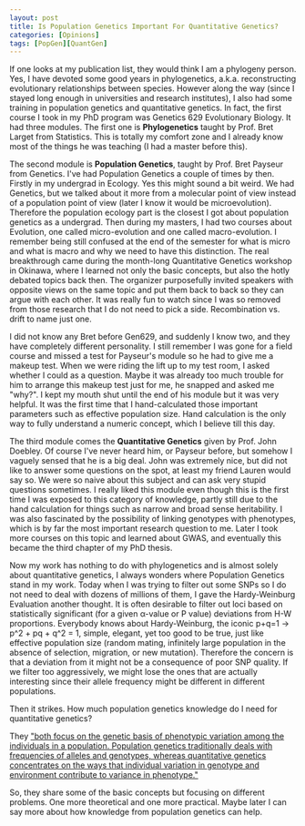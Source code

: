 ```yaml
---
layout: post
title: Is Population Genetics Important For Quantitative Genetics?
categories: [Opinions]
tags: [PopGen][QuantGen]
---
```


If one looks at my publication list, they would think I am a phylogeny person. Yes, I have devoted some good years in phylogenetics, a.k.a. reconstructing evolutionary relationships between species. However along the way (since I stayed long enough in universities and research institutes), I also had some training in population genetics and quantitative genetics. In fact, the first course I took in my PhD program was Genetics 629 Evolutionary Biology. It had three modules. The first one is **Phylogenetics** taught by Prof. Bret Larget from Statistics. This is totally my comfort zone and I already know most of the things he was teaching (I had a master before this). 

The second module is **Population Genetics**, taught by Prof. Bret Payseur from Genetics. I've had Population Genetics a couple of times by then. Firstly in my undergrad in Ecology. Yes this might sound a bit weird. We had Genetics, but we talked about it more from a molecular point of view instead of a population point of view (later I know it would be microevolution). Therefore the population ecology part is the closest I got about population genetics as a undergrad. Then during my masters, I had two courses about Evolution, one called micro-evolution and one called macro-evolution. I remember being still confused at the end of the semester for what is micro and what is macro and why we need to have this distinction. The real breakthrough came during the month-long Quantitative Genetics workshop in Okinawa, where I learned not only the basic concepts, but also the hotly debated topics back then. The organizer purposefully invited speakers with opposite views on the same topic and put them back to back so they can argue with each other. It was really fun to watch since I was so removed from those research that I do not need to pick a side. Recombination vs. drift to name just one. 

I did not know any Bret before Gen629, and suddenly I know two, and they have completely different personality. I still remember I was gone for a field course and missed a test for Payseur's module so he had to give me a makeup test. When we were riding the lift up to my test room, I asked whether I could as a question. Maybe it was already too much trouble for him to arrange this makeup test just for me, he snapped and asked me "why?". I kept my mouth shut until the end of his module but it was very helpful. It was the first time that I hand-calculated those important parameters such as effective population size. Hand calculation is the only way to fully understand a numeric concept, which I believe till this day. 

The third module comes the **Quantitative Genetics** given by Prof. John Doebley. Of course I've never heard him, or Payseur before, but somehow I vaguely sensed that he is a big deal. John was extremely nice, but did not like to answer some questions on the spot, at least my friend Lauren would say so. We were so naive about this subject and can ask very stupid questions sometimes. I really liked this module even though this is the first time I was exposed to this category of knowledge, partly still due to the hand calculation for things such as narrow and broad sense heritability. I was also fascinated by the possibility of linking genotypes with phenotypes, which is by far the most important research question to me. Later I took more courses on this topic and learned about GWAS, and eventually this became the third chapter of my PhD thesis.

Now my work has nothing to do with phylogenetics and is almost solely about quantitative genetics, I always wonders where Population Genetics stand in my work. Today when I was trying to filter out some SNPs so I do not need to deal with dozens of millions of them, I gave the Hardy-Weinburg Evaluation another thought. It is often desirable to filter out loci based on statistically significant (for a given α-value or P value) deviations from H-W proportions. Everybody knows about Hardy-Weinburg, the iconic p+q=1 -> p^2 + pq + q^2 = 1, simple, elegant, yet too good to be true, just like effective population size (random mating, infinitely large population in the absence of selection, migration, or new mutation). Therefore the concern is that a deviation from it might not be a consequence of poor SNP quality. If we filter too aggressively, we might lose the ones that are actually interesting since their allele frequency might be different in different populations.

Then it strikes. How much population genetics knowledge do I need for quantitative genetics? 

They ["both focus on the genetic basis of phenotypic variation among  the individuals in a population. Population genetics traditionally deals with frequencies of alleles and genotypes, whereas quantitative  genetics concentrates on the ways that individual variation in genotype  and environment contribute to variance in phenotype."](https://www.nature.com/scitable/topic/population-and-quantitative-genetics-21/)

So, they share some of the basic concepts but focusing on different problems. One more theoretical and one more practical. Maybe later I can say more about how knowledge from population genetics can help. 





